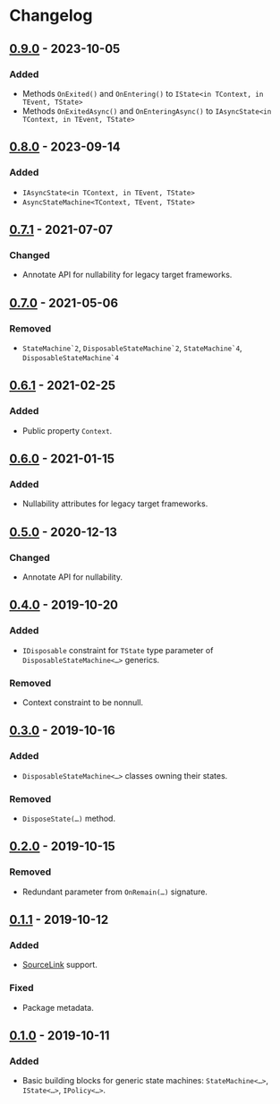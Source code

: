# Changelog

## [0.9.0] - 2023-10-05

### Added

- Methods `OnExited()` and `OnEntering()` to `IState<in TContext, in TEvent, TState>`
- Methods `OnExitedAsync()` and `OnEnteringAsync()` to `IAsyncState<in TContext, in TEvent, TState>`

## [0.8.0] - 2023-09-14

### Added

- `IAsyncState<in TContext, in TEvent, TState>`
- `AsyncStateMachine<TContext, TEvent, TState>`

## [0.7.1] - 2021-07-07

### Changed

- Annotate API for nullability for legacy target frameworks.

## [0.7.0] - 2021-05-06

### Removed

- ``StateMachine`2``, ``DisposableStateMachine`2``, ``StateMachine`4``, ``DisposableStateMachine`4``

## [0.6.1] - 2021-02-25

### Added

- Public property `Context`.

## [0.6.0] - 2021-01-15

### Added

- Nullability attributes for legacy target frameworks.

## [0.5.0] - 2020-12-13

### Changed

- Annotate API for nullability.

## [0.4.0] - 2019-10-20

### Added

- `IDisposable` constraint for `TState` type parameter of `DisposableStateMachine<…>` generics.

### Removed

- Context constraint to be nonnull.

## [0.3.0] - 2019-10-16

### Added

- `DisposableStateMachine<…>` classes owning their states.

### Removed

- `DisposeState(…)` method.

## [0.2.0] - 2019-10-15

### Removed

- Redundant parameter from `OnRemain(…)` signature.

## [0.1.1] - 2019-10-12

### Added

- [SourceLink](https://github.com/dotnet/sourcelink) support.

### Fixed

- Package metadata.

## [0.1.0] - 2019-10-11

### Added

- Basic building blocks for generic state machines: `StateMachine<…>`, `IState<…>`, `IPolicy<…>`.

[Unreleased]: https://github.com/qbit86/machinery/compare/machinery-0.9.0...HEAD

[0.9.0]: https://github.com/qbit86/machinery/compare/machinery-0.8.0...machinery-0.9.0

[0.8.0]: https://github.com/qbit86/machinery/compare/machinery-0.7.1...machinery-0.8.0

[0.7.1]: https://github.com/qbit86/machinery/compare/machinery-0.7.0...machinery-0.7.1

[0.7.0]: https://github.com/qbit86/machinery/compare/machinery-0.6.1...machinery-0.7.0

[0.6.1]: https://github.com/qbit86/machinery/compare/machinery-0.6.0...machinery-0.6.1

[0.6.0]: https://github.com/qbit86/machinery/compare/machinery-0.5.0...machinery-0.6.0

[0.5.0]: https://github.com/qbit86/machinery/compare/machinery-0.4.0...machinery-0.5.0

[0.4.0]: https://github.com/qbit86/machinery/compare/machinery-0.3.0...machinery-0.4.0

[0.3.0]: https://github.com/qbit86/machinery/compare/machinery-0.2.0...machinery-0.3.0

[0.2.0]: https://github.com/qbit86/machinery/compare/machinery-0.1.1...machinery-0.2.0

[0.1.1]: https://github.com/qbit86/machinery/compare/machinery-0.1.0...machinery-0.1.1

[0.1.0]: https://github.com/qbit86/machinery/releases/tag/machinery-0.1.0
